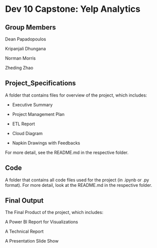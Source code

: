 # Dev 10 Capstone: Yelp Analytics

## Group Members

Dean Papadopoulos

Kripanjali Dhungana

Norman Morris

Zheding Zhao

## Project_Specifications 

A folder that contains files for overview of the project, which includes:

- Executive Summary

- Project Management Plan

- ETL Report

- Cloud Diagram

- Napkin Drawings with Feedbacks

For more detail, see the README.md in the respective folder.

## Code

A folder that contains all code files used for the project (in .ipynb or .py format). For more detail, look at the README.md in the respective folder.

## Final Output

The Final Product of the project, which includes:

A Power BI Report for Visualizations

A Technical Report

A Presentation Slide Show
